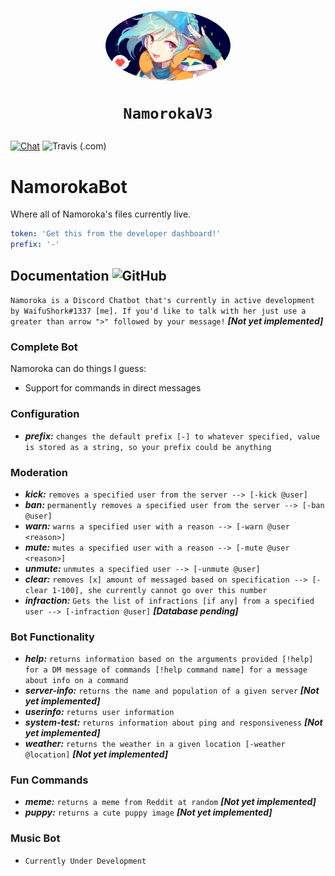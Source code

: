 <h1 align="center" style="position: relative;">
    <img width="200" style="border-radius: 50%;" src="./logo.png"/><br>

    NamorokaV3
</h1>


[![Chat](https://img.shields.io/badge/chat-on%20discord-7289da.svg)](https://discord.com/invite/3qAtRfp) <img alt="Travis (.com)" src="https://img.shields.io/travis/com/yiliansource/brackeys-bot">

# NamorokaBot
Where all of Namoroka's files currently live.

```yaml
token: 'Get this from the developer dashboard!'
prefix: '-'
```

##  Documentation <img alt="GitHub" src="https://camo.githubusercontent.com/77e7cdcf1992654efde98939841b0312445f3e48/68747470733a2f2f696e63682d63692e6f72672f6173736574732f62616467652d6578616d706c652d62373166396538333333313866363666363462336632333837373131333035312e737667">

`Namoroka is a Discord Chatbot that's currently in active development by WaifuShork#1337 [me]. If you'd like to talk with her just use a greater than arrow ">"
followed by your message!` ***[Not yet implemented]***

### Complete Bot

Namoroka can do things I guess:
*   Support for commands in direct messages

### Configuration
*   ***prefix:*** `changes the default prefix [-] to whatever specified, value is stored as a string, so your prefix could be anything`

### Moderation
*   ***kick:*** `removes a specified user from the server --> [-kick @user]`
*   ***ban:*** `permanently removes a specified user from the server --> [-ban @user]`
*   ***warn:*** `warns a specified user with a reason --> [-warn @user <reason>]`
*   ***mute:*** `mutes a specified user with a reason --> [-mute @user <reason>]`
*   ***unmute:*** `unmutes a specified user --> [-unmute @user]`
*   ***clear:*** `removes [x] amount of messaged based on specification --> [-clear 1-100], she currently cannot go over this number`
*   ***infraction:*** `Gets the list of infractions [if any] from a specified user --> [-infraction @user]` ***[Database pending]***

### Bot Functionality
*   ***help:*** `returns information based on the arguments provided [!help] for a DM message of commands [!help command name] for a message about info on a command`
*   ***server-info:*** `returns the name and population of a given server`  ***[Not yet implemented]***
*   ***userinfo:*** `returns user information`
*   ***system-test:*** `returns information about ping and responsiveness` ***[Not yet implemented]***
*   ***weather:*** `returns the weather in a given location [-weather @location]` ***[Not yet implemented]***

### Fun Commands
*   ***meme:*** `returns a meme from Reddit at random` ***[Not yet implemented]***
*   ***puppy:*** `returns a cute puppy image` ***[Not yet implemented]***

### Music Bot
*   `Currently Under Development`